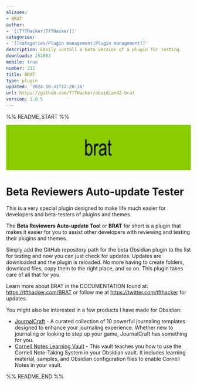 ```yaml
---
aliases:
- BRAT
author:
- '[[TfTHacker|TfTHacker]]'
categories:
- '[[categories/Plugin management|Plugin management]]'
description: Easily install a beta version of a plugin for testing.
downloads: 254883
mobile: true
number: 312
title: BRAT
type: plugin
updated: '2024-10-31T12:26:36'
url: https://github.com/TfTHacker/obsidian42-brat
version: 1.0.5
---
```


%% README_START %%

![](https://raw.githubusercontent.com/TfTHacker/obsidian42-brat/HEAD/media/brat.jpg)

# Beta Reviewers Auto-update Tester

This is a very special plugin designed to make life much easier for developers and beta-testers of plugins and themes.

The **Beta Reviewers Auto-update Tool** or **BRAT** for short is a plugin that makes it easier for you to assist other developers with reviewing and testing their plugins and themes.

Simply add the GitHub repository path for the beta Obsidian plugin to the list for testing and now you can just check for updates. Updates are downloaded and the plugin is reloaded. No more having to create folders, download files, copy them to the right place, and so on. This plugin takes care of all that for you.

Learn more about BRAT in the DOCUMENTATION found at: https://tfthacker.com/BRAT or follow me at https://twitter.com/tfthacker for updates.

You might also be interested in a few products I have made for Obsidian:

- [JournalCraft](https://tfthacker.com/jco) - A curated collection of 10 powerful journaling templates designed to enhance your journaling experience. Whether new to journaling or looking to step up your game, JournalCraft has something for you.
- [Cornell Notes Learning Vault](https://tfthacker.com/cornell-notes) - This vault teaches you how to use the Cornell Note-Taking System in your Obsidian vault. It includes learning material, samples, and Obsidian configuration files to enable Cornell Notes in your vault.


%% README_END %%